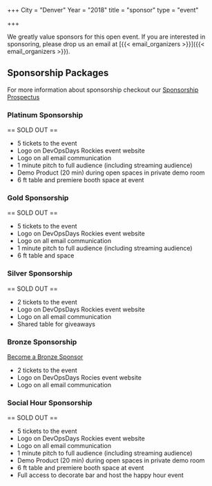 +++
City = "Denver"
Year = "2018"
title = "sponsor"
type = "event"

+++


We greatly value sponsors for this open event.  If you are interested in sponsoring, please drop us an email at [{{< email_organizers >}}]({{< email_organizers >}}).

## Sponsorship Packages

For more information about sponsorship checkout our [Sponsorship Prospectus](https://docs.google.com/document/d/12-gJ7hgAVjW1M2V6KrOHKMDWMkMLqordT21EWvNGnSg/edit?usp=sharing)

### Platinum Sponsorship
== SOLD OUT ==

* 5 tickets to the event
* Logo on DevOpsDays Rockies event website
* Logo on all email communication
* 1 minute pitch to full audience (including streaming audience)
* Demo Product (20 min) during open spaces in private demo room
* 6 ft table and premiere booth space at event

### Gold Sponsorship
== SOLD OUT == 

* 5 tickets to the event
* Logo on DevOpsDays Rockies event website
* Logo on all email communication
* 1 minute pitch to full audience (including streaming audience)
* 6 ft table and space

### Silver Sponsorship
== SOLD OUT ==

* 2 tickets to the event
* Logo on DevOpsDays Rockies event website
* Logo on all email communication
* Shared table for giveaways

### Bronze Sponsorship
[Become a Bronze Sponsor](https://www.paypal.com/cgi-bin/webscr?cmd=_s-xclick&hosted_button_id=JTJLYYCUD2RXJ)

* 2 tickets to the event
* Logo on DevOpsDays Rocies event website
* Logo on all email communication

### Social Hour Sponsorship
== SOLD OUT ==

* 5 tickets to the event
* Logo on DevOpsDays Rockies event website
* Logo on all email communication
* 1 minute pitch to full audience (including streaming audience)
* Demo Product (20 min) during open spaces in private demo room
* 6 ft table and premiere booth space at event
* Full access to decorate bar and host the happy hour event
